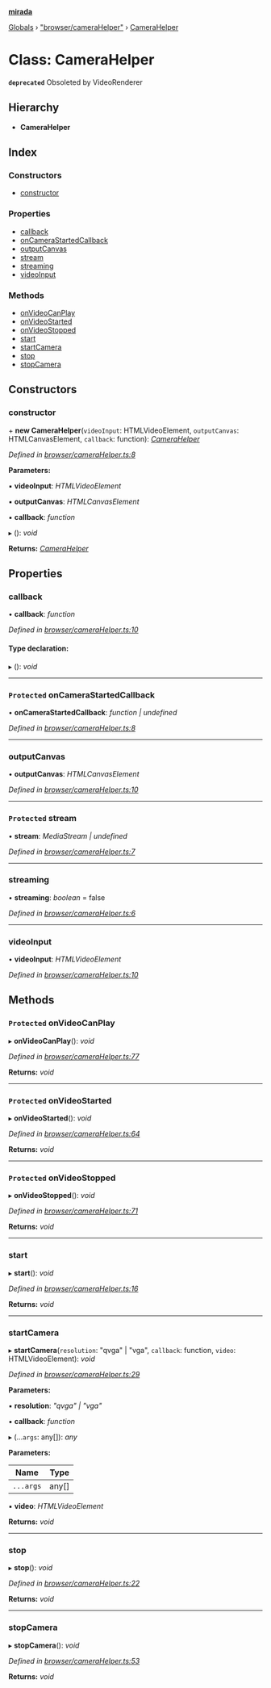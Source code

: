 **[mirada](../README.md)**

[Globals](../README.md) › ["browser/cameraHelper"](../modules/_browser_camerahelper_.md) › [CameraHelper](_browser_camerahelper_.camerahelper.md)

# Class: CameraHelper

**`deprecated`** Obsoleted by VideoRenderer

## Hierarchy

* **CameraHelper**

## Index

### Constructors

* [constructor](_browser_camerahelper_.camerahelper.md#constructor)

### Properties

* [callback](_browser_camerahelper_.camerahelper.md#callback)
* [onCameraStartedCallback](_browser_camerahelper_.camerahelper.md#protected-oncamerastartedcallback)
* [outputCanvas](_browser_camerahelper_.camerahelper.md#outputcanvas)
* [stream](_browser_camerahelper_.camerahelper.md#protected-stream)
* [streaming](_browser_camerahelper_.camerahelper.md#streaming)
* [videoInput](_browser_camerahelper_.camerahelper.md#videoinput)

### Methods

* [onVideoCanPlay](_browser_camerahelper_.camerahelper.md#protected-onvideocanplay)
* [onVideoStarted](_browser_camerahelper_.camerahelper.md#protected-onvideostarted)
* [onVideoStopped](_browser_camerahelper_.camerahelper.md#protected-onvideostopped)
* [start](_browser_camerahelper_.camerahelper.md#start)
* [startCamera](_browser_camerahelper_.camerahelper.md#startcamera)
* [stop](_browser_camerahelper_.camerahelper.md#stop)
* [stopCamera](_browser_camerahelper_.camerahelper.md#stopcamera)

## Constructors

###  constructor

\+ **new CameraHelper**(`videoInput`: HTMLVideoElement, `outputCanvas`: HTMLCanvasElement, `callback`: function): *[CameraHelper](_browser_camerahelper_.camerahelper.md)*

*Defined in [browser/cameraHelper.ts:8](https://github.com/cancerberoSgx/mirada/blob/cd60774/mirada/src/browser/cameraHelper.ts#L8)*

**Parameters:**

▪ **videoInput**: *HTMLVideoElement*

▪ **outputCanvas**: *HTMLCanvasElement*

▪ **callback**: *function*

▸ (): *void*

**Returns:** *[CameraHelper](_browser_camerahelper_.camerahelper.md)*

## Properties

###  callback

• **callback**: *function*

*Defined in [browser/cameraHelper.ts:10](https://github.com/cancerberoSgx/mirada/blob/cd60774/mirada/src/browser/cameraHelper.ts#L10)*

#### Type declaration:

▸ (): *void*

___

### `Protected` onCameraStartedCallback

• **onCameraStartedCallback**: *function | undefined*

*Defined in [browser/cameraHelper.ts:8](https://github.com/cancerberoSgx/mirada/blob/cd60774/mirada/src/browser/cameraHelper.ts#L8)*

___

###  outputCanvas

• **outputCanvas**: *HTMLCanvasElement*

*Defined in [browser/cameraHelper.ts:10](https://github.com/cancerberoSgx/mirada/blob/cd60774/mirada/src/browser/cameraHelper.ts#L10)*

___

### `Protected` stream

• **stream**: *MediaStream | undefined*

*Defined in [browser/cameraHelper.ts:7](https://github.com/cancerberoSgx/mirada/blob/cd60774/mirada/src/browser/cameraHelper.ts#L7)*

___

###  streaming

• **streaming**: *boolean* = false

*Defined in [browser/cameraHelper.ts:6](https://github.com/cancerberoSgx/mirada/blob/cd60774/mirada/src/browser/cameraHelper.ts#L6)*

___

###  videoInput

• **videoInput**: *HTMLVideoElement*

*Defined in [browser/cameraHelper.ts:10](https://github.com/cancerberoSgx/mirada/blob/cd60774/mirada/src/browser/cameraHelper.ts#L10)*

## Methods

### `Protected` onVideoCanPlay

▸ **onVideoCanPlay**(): *void*

*Defined in [browser/cameraHelper.ts:77](https://github.com/cancerberoSgx/mirada/blob/cd60774/mirada/src/browser/cameraHelper.ts#L77)*

**Returns:** *void*

___

### `Protected` onVideoStarted

▸ **onVideoStarted**(): *void*

*Defined in [browser/cameraHelper.ts:64](https://github.com/cancerberoSgx/mirada/blob/cd60774/mirada/src/browser/cameraHelper.ts#L64)*

**Returns:** *void*

___

### `Protected` onVideoStopped

▸ **onVideoStopped**(): *void*

*Defined in [browser/cameraHelper.ts:71](https://github.com/cancerberoSgx/mirada/blob/cd60774/mirada/src/browser/cameraHelper.ts#L71)*

**Returns:** *void*

___

###  start

▸ **start**(): *void*

*Defined in [browser/cameraHelper.ts:16](https://github.com/cancerberoSgx/mirada/blob/cd60774/mirada/src/browser/cameraHelper.ts#L16)*

**Returns:** *void*

___

###  startCamera

▸ **startCamera**(`resolution`: "qvga" | "vga", `callback`: function, `video`: HTMLVideoElement): *void*

*Defined in [browser/cameraHelper.ts:29](https://github.com/cancerberoSgx/mirada/blob/cd60774/mirada/src/browser/cameraHelper.ts#L29)*

**Parameters:**

▪ **resolution**: *"qvga" | "vga"*

▪ **callback**: *function*

▸ (...`args`: any[]): *any*

**Parameters:**

Name | Type |
------ | ------ |
`...args` | any[] |

▪ **video**: *HTMLVideoElement*

**Returns:** *void*

___

###  stop

▸ **stop**(): *void*

*Defined in [browser/cameraHelper.ts:22](https://github.com/cancerberoSgx/mirada/blob/cd60774/mirada/src/browser/cameraHelper.ts#L22)*

**Returns:** *void*

___

###  stopCamera

▸ **stopCamera**(): *void*

*Defined in [browser/cameraHelper.ts:53](https://github.com/cancerberoSgx/mirada/blob/cd60774/mirada/src/browser/cameraHelper.ts#L53)*

**Returns:** *void*